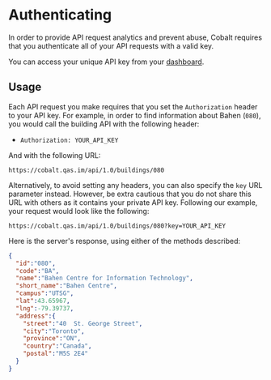 # Authenticating

In order to provide API request analytics and prevent abuse, Cobalt requires that you authenticate all of your API requests with a valid key.

You can access your unique API key from your [dashboard](https://cobalt.qas.im/dashboard).

## Usage

Each API request you make requires that you set the `Authorization` header to your API key. For example, in order to find information about Bahen (`080`), you would call the building API with the following header:

 - `Authorization: YOUR_API_KEY`

And with the following URL:

```
https://cobalt.qas.im/api/1.0/buildings/080
```

Alternatively, to avoid setting any headers, you can also specify the `key` URL parameter instead. However, be extra cautious that you do not share this URL with others as it contains your private API key. Following our example, your request would look like the following:

```
https://cobalt.qas.im/api/1.0/buildings/080?key=YOUR_API_KEY
```

Here is the server's response, using either of the methods described:

```json
{
  "id":"080",
  "code":"BA",
  "name":"Bahen Centre for Information Technology",
  "short_name":"Bahen Centre",
  "campus":"UTSG",
  "lat":43.65967,
  "lng":-79.39737,
  "address":{
    "street":"40  St. George Street",
    "city":"Toronto",
    "province":"ON",
    "country":"Canada",
    "postal":"M5S 2E4"
  }
}
```
